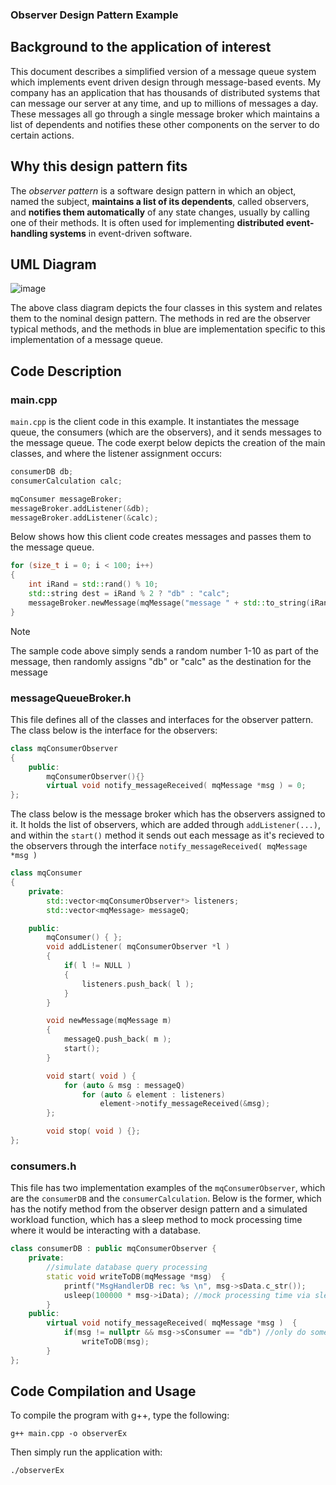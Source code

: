 ### Observer Design Pattern Example

## Background to the application of interest
This document describes a simplified version of a message queue system which implements event driven design through message-based events. My company has an application that has thousands of distributed systems that can message our server at any time, and up to millions of messages a day. These messages all go through a single message broker which maintains a list of dependents and notifies these other components on the server to do certain actions. 

 ## Why this design pattern fits
The _observer pattern_ is a software design pattern in which an object, named the subject, **maintains a list of its dependents**, called observers, and **notifies them automatically** of any state changes, usually by calling one of their methods. It is often used for implementing **distributed event-handling systems** in event-driven software. 


## UML Diagram
![image](https://github.com/user-attachments/assets/18b3caa1-0d86-4b7c-9b8a-ac948aebccc9)

The above class diagram depicts the four classes in this system and relates them to the nominal design pattern. The methods in red are the observer typical methods, and the methods in blue are implementation specific to this implementation of a message queue.

## Code Description
### main.cpp
```main.cpp``` is the client code in this example. It instantiates the message queue, the consumers (which are the observers), and it sends messages to the message queue. The code exerpt below depicts the creation of the main classes, and where the listener assignment occurs:
```cpp
consumerDB db;
consumerCalculation calc;

mqConsumer messageBroker;
messageBroker.addListener(&db);
messageBroker.addListener(&calc);
```
Below shows how this client code creates messages and passes them to the message queue.
```cpp
for (size_t i = 0; i < 100; i++)
{
    int iRand = std::rand() % 10;
    std::string dest = iRand % 2 ? "db" : "calc";
    messageBroker.newMessage(mqMessage("message " + std::to_string(iRand), dest, iRand));
}
```
>[!NOTE]
>The sample code above simply sends a random number 1-10 as part of the message, then randomly assigns "db" or "calc" as the destination for the message

### messageQueueBroker.h
This file defines all of the classes and interfaces for the observer pattern.
The class below is the interface for the observers:
```cpp
class mqConsumerObserver
{
	public:
		mqConsumerObserver(){}
        virtual void notify_messageReceived( mqMessage *msg ) = 0;
};
```

The class below is the message broker which has the observers assigned to it. It holds the list of observers, which are added through ```addListener(...)```, and within the ```start()``` method it sends out each message as it's recieved to the observers through the interface ```notify_messageReceived( mqMessage *msg )```
```cpp
class mqConsumer
{
	private:
		std::vector<mqConsumerObserver*> listeners;
		std::vector<mqMessage> messageQ;

	public:
		mqConsumer() { };
		void addListener( mqConsumerObserver *l )
		{
			if( l != NULL )
			{
				listeners.push_back( l );
			}
		}

		void newMessage(mqMessage m)
		{
			messageQ.push_back( m );
			start();
		}

		void start( void ) {
			for (auto & msg : messageQ)
				for (auto & element : listeners)
					element->notify_messageReceived(&msg);
		};

		void stop( void ) {};
};
```

### consumers.h
This file has two implementation examples of the ```mqConsumerObserver```, which are the ```consumerDB``` and the ```consumerCalculation```. Below is the former, which has the notify method from the observer design pattern and a simulated workload function, which has a sleep method to mock processing time where it would be interacting with a database.
```cpp
class consumerDB : public mqConsumerObserver {
    private:
        //simulate database query processing
        static void writeToDB(mqMessage *msg)  {
            printf("MsgHandlerDB rec: %s \n", msg->sData.c_str());
            usleep(100000 * msg->iData); //mock processing time via sleep
        }
    public:
        virtual void notify_messageReceived( mqMessage *msg )  {
            if(msg != nullptr && msg->sConsumer == "db") //only do something if the message is meant for this consumer
                writeToDB(msg);
        }
};
```


## Code Compilation and Usage

To compile the program with g++, type the following:
```
g++ main.cpp -o observerEx
```

Then simply run the application with:
```
./observerEx
```
